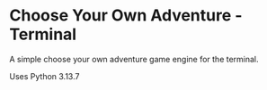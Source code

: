 # Choose Your Own Adventure - Terminal
A simple choose your own adventure game engine for the terminal.

Uses Python 3.13.7